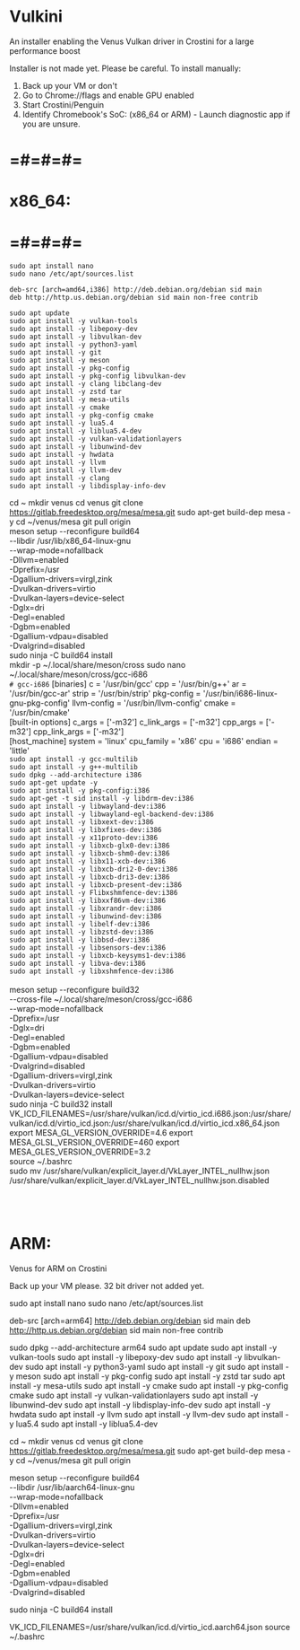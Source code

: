 # Vulkini
An installer enabling the Venus Vulkan driver in Crostini for a large performance boost

Installer is not made yet. Please be careful. To install manually:

1. Back up your VM or don't
2. Go to Chrome://flags and enable GPU enabled
3. Start Crostini/Penguin
4. Identify Chromebook's SoC: (x86_64 or ARM) - Launch diagnostic app if you are unsure. 

# =#=#=#= <br>
# x86_64: <br>
# =#=#=#= <br>

`sudo apt install nano ` <br>
`sudo nano /etc/apt/sources.list` <br>

`deb-src [arch=amd64,i386] http://deb.debian.org/debian sid main` <br>
`deb http://http.us.debian.org/debian sid main non-free contrib` <br>

`sudo apt update` <br>
`sudo apt install -y vulkan-tools` <br>
`sudo apt install -y libepoxy-dev` <br>
`sudo apt install -y libvulkan-dev` <br>
`sudo apt install -y python3-yaml` <br>
`sudo apt install -y git` <br>
`sudo apt install -y meson` <br>
`sudo apt install -y pkg-config` <br>
`sudo apt install -y pkg-config libvulkan-dev` <br>
`sudo apt install -y clang libclang-dev` <br>
`sudo apt install -y zstd tar` <br>
`sudo apt install -y mesa-utils` <br>
`sudo apt install -y cmake` <br>
`sudo apt install -y pkg-config cmake` <br>
`sudo apt install -y lua5.4` <br>
`sudo apt install -y liblua5.4-dev` <br>
`sudo apt install -y vulkan-validationlayers` <br>
`sudo apt install -y libunwind-dev` <br>
`sudo apt install -y hwdata` <br>
`sudo apt install -y llvm` <br>
`sudo apt install -y llvm-dev` <br>
`sudo apt install -y clang` <br>
`sudo apt install -y libdisplay-info-dev` <br>

cd ~
mkdir venus
cd venus
git clone https://gitlab.freedesktop.org/mesa/mesa.git
sudo apt-get build-dep mesa -y
cd ~/venus/mesa
git pull origin
<br>
meson setup --reconfigure build64 \
  --libdir /usr/lib/x86_64-linux-gnu \
  --wrap-mode=nofallback \
  -Dllvm=enabled \
  -Dprefix=/usr \
  -Dgallium-drivers=virgl,zink \
  -Dvulkan-drivers=virtio \
  -Dvulkan-layers=device-select \
  -Dglx=dri \
  -Degl=enabled \
  -Dgbm=enabled \
  -Dgallium-vdpau=disabled \
  -Dvalgrind=disabled
<br>
  sudo ninja -C build64 install
<br>
mkdir -p ~/.local/share/meson/cross
sudo nano ~/.local/share/meson/cross/gcc-i686
<br>
`# gcc-i686`
[binaries]
c = '/usr/bin/gcc'
cpp = '/usr/bin/g++'
ar = '/usr/bin/gcc-ar'
strip = '/usr/bin/strip'
pkg-config = '/usr/bin/i686-linux-gnu-pkg-config'
llvm-config = '/usr/bin/llvm-config'
cmake = '/usr/bin/cmake' 
<br>
[built-in options]
c_args = ['-m32']
c_link_args = ['-m32']
cpp_args = ['-m32']
cpp_link_args = ['-m32']
<br>
[host_machine]
system = 'linux'
cpu_family = 'x86'
cpu = 'i686'
endian = 'little'
<br>
`sudo apt install -y gcc-multilib` <br>
`sudo apt install -y g++-multilib` <br>
`sudo dpkg --add-architecture i386` <br>
`sudo apt-get update -y` <br>
`sudo apt install -y pkg-config:i386` <br>
`sudo apt-get -t sid install -y libdrm-dev:i386` <br>
`sudo apt install -y libwayland-dev:i386` <br>
`sudo apt install -y libwayland-egl-backend-dev:i386` <br>
`sudo apt install -y libxext-dev:i386` <br>
`sudo apt install -y libxfixes-dev:i386` <br>
`sudo apt install -y x11proto-dev:i386` <br>
`sudo apt install -y libxcb-glx0-dev:i386` <br>
`sudo apt install -y libxcb-shm0-dev:i386` <br>
`sudo apt install -y libx11-xcb-dev:i386` <br>
`sudo apt install -y libxcb-dri2-0-dev:i386` <br>
`sudo apt install -y libxcb-dri3-dev:i386` <br>
`sudo apt install -y libxcb-present-dev:i386` <br>
`sudo apt install -y Flibxshmfence-dev:i386` <br>
`sudo apt install -y libxxf86vm-dev:i386` <br>
`sudo apt install -y libxrandr-dev:i386` <br>
`sudo apt install -y libunwind-dev:i386` <br>
`sudo apt install -y libelf-dev:i386` <br>
`sudo apt install -y libzstd-dev:i386` <br>
`sudo apt install -y libbsd-dev:i386` <br>
`sudo apt install -y libsensors-dev:i386` <br>
`sudo apt install -y libxcb-keysyms1-dev:i386` <br>
`sudo apt install -y libva-dev:i386` <br>
`sudo apt install -y libxshmfence-dev:i386` <br>
<br>
meson setup --reconfigure build32 \
  --cross-file ~/.local/share/meson/cross/gcc-i686 \
  --wrap-mode=nofallback \
  -Dprefix=/usr \
  -Dglx=dri \
  -Degl=enabled \
  -Dgbm=enabled \
  -Dgallium-vdpau=disabled \
  -Dvalgrind=disabled \
  -Dgallium-drivers=virgl,zink \
  -Dvulkan-drivers=virtio \
  -Dvulkan-layers=device-select
<br>
  sudo ninja -C build32 install
<br>
VK_ICD_FILENAMES=/usr/share/vulkan/icd.d/virtio_icd.i686.json:/usr/share/vulkan/icd.d/virtio_icd.json:/usr/share/vulkan/icd.d/virtio_icd.x86_64.json
export MESA_GL_VERSION_OVERRIDE=4.6
export MESA_GLSL_VERSION_OVERRIDE=460
export MESA_GLES_VERSION_OVERRIDE=3.2
<br>
source ~/.bashrc
<br>
sudo mv /usr/share/vulkan/explicit_layer.d/VkLayer_INTEL_nullhw.json /usr/share/vulkan/explicit_layer.d/VkLayer_INTEL_nullhw.json.disabled

<br><br>

# ARM:<br>

Venus for ARM on Crostini

Back up your VM please. 32 bit driver not added yet.

sudo apt install nano
sudo nano /etc/apt/sources.list

deb-src [arch=arm64] http://deb.debian.org/debian sid main
deb http://http.us.debian.org/debian sid main non-free contrib


sudo dpkg --add-architecture arm64
sudo apt update
sudo apt install -y vulkan-tools
sudo apt install -y libepoxy-dev
sudo apt install -y libvulkan-dev
sudo apt install -y python3-yaml
sudo apt install -y git
sudo apt install -y meson
sudo apt install -y pkg-config
sudo apt install -y zstd tar
sudo apt install -y mesa-utils
sudo apt install -y cmake
sudo apt install -y pkg-config cmake
sudo apt install -y vulkan-validationlayers
sudo apt install -y libunwind-dev
sudo apt install -y libdisplay-info-dev
sudo apt install -y hwdata
sudo apt install -y llvm
sudo apt install -y llvm-dev
sudo apt install -y lua5.4
sudo apt install -y liblua5.4-dev


cd ~
mkdir venus
cd venus
git clone https://gitlab.freedesktop.org/mesa/mesa.git
sudo apt-get build-dep mesa -y
cd ~/venus/mesa
git pull origin


meson setup --reconfigure build64 \
  --libdir /usr/lib/aarch64-linux-gnu \
  --wrap-mode=nofallback \
  -Dllvm=enabled \
  -Dprefix=/usr \
  -Dgallium-drivers=virgl,zink \
  -Dvulkan-drivers=virtio \
  -Dvulkan-layers=device-select \
  -Dglx=dri \
  -Degl=enabled \
  -Dgbm=enabled \
  -Dgallium-vdpau=disabled \
  -Dvalgrind=disabled

  sudo ninja -C build64 install

  VK_ICD_FILENAMES=/usr/share/vulkan/icd.d/virtio_icd.aarch64.json
  source ~/.bashrc
  



